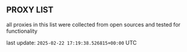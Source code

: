 ## PROXY LIST

all proxies in this list were collected from open sources and tested for functionality

last update: `2025-02-22 17:19:38.526815+00:00` UTC